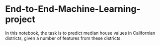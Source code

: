 # End-to-End-Machine-Learning-project
In this notebook, the task is to predict median house values in Californian districts, given a number of features from these districts.
